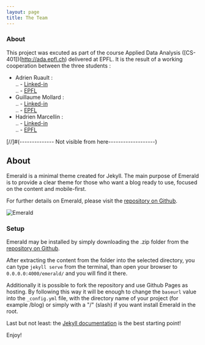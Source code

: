 ```yaml
---
layout: page
title: The Team
---
```


### About

This project was excuted as part of the course Applied Data Analysis ([CS-401])(http://ada.epfl.ch) delivered at EPFL. It is the result of a working cooperation between the three students :  
- Adrien Ruault :   
.. - [Linked-in](https://www.linkedin.com/in/adrien-ruault-054423128/)  
.. - [EPFL](https://people.epfl.ch/adrien.ruault?lang=fr)  
- Guillaume Mollard :   
.. - [Linked-in](https://www.linkedin.com/in/guillaume-mollard-83292313b/)  
.. - [EPFL](https://people.epfl.ch/guillaume.mollard?lang=en)  
- Hadrien Marcellin :   
.. - [Linked-in](https://www.linkedin.com/in/hadrien-marcellin-40709a108/)  
.. - [EPFL](https://people.epfl.ch/hadrien.marcellin?lang=en)  





[//]#(-------------- Not visible from here-------------------)
## About
Emerald is a minimal theme created for Jekyll. The main purpose of Emerald is to provide a clear theme for those who want a blog ready to use, focused on the content and mobile-first.

For further details on Emerald, please visit the [repository on Github](https://github.com/KingFelix/emerald/).

![Emerald](img/Emerald01.png "Emerald")

### Setup
Emerald may be installed by simply downloading the .zip folder from the [repository on Github](https://github.com/KingFelix/emerald/archive/master.zip).

After extracting the content from the folder into the selected directory, you can type ``jekyll serve`` from the terminal, than open your browser to ``0.0.0.0:4000/emerald/`` and you will find it there.

Additionally it is possible to fork the repository and use Github Pages as hosting. By following this way it will be enough to change the ``baseurl`` value into the ``_config.yml`` file, with the directory name of your project (for example /blog) or simply with a "/" (slash) if you want install Emerald in the root. 

Last but not least: the [Jekyll documentation](http://jekyllrb.com) is the best starting point!

Enjoy!
